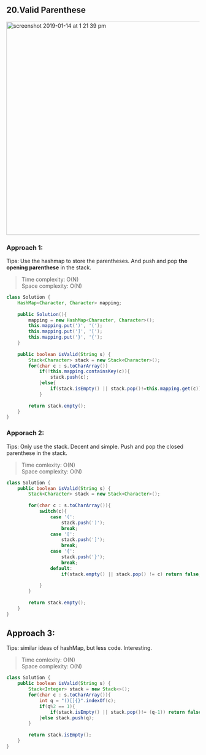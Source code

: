 ## 20.Valid Parenthese

<img width="555" alt="screenshot 2019-01-14 at 1 21 39 pm" src="https://user-images.githubusercontent.com/30597963/51097484-60d23900-17ff-11e9-8545-f04af0f3eabf.png">

### Approach 1:

Tips: Use the hashmap to store the parentheses. And push and pop **the opening parenthese** in the stack.

>Time complexity: O(N)  
 Space complexity: O(N)
 
```java
class Solution {
    HashMap<Character, Character> mapping;
    
    public Solution(){
        mapping = new HashMap<Character, Character>();
        this.mapping.put(')', '(');
        this.mapping.put(']', '[');
        this.mapping.put('}', '{');
    }
    
    public boolean isValid(String s) {
        Stack<Character> stack = new Stack<Character>();
        for(char c : s.toCharArray())
            if(!this.mapping.containsKey(c)){
                stack.push(c);
            }else{
                if(stack.isEmpty() || stack.pop()!=this.mapping.get(c)) return false; 
            }
        
        return stack.empty();
    }
}
```

### Apporach 2:
Tips: Only use the stack. Decent and simple. Push and pop the closed parenthese in the stack.

>Time comlexity: O(N)  
 Space complexity: O(N)
 
```java
class Solution {
    public boolean isValid(String s) {
        Stack<Character> stack = new Stack<Character>();
        
        for(char c : s.toCharArray()){
            switch(c){
                case '(':
                    stack.push(')');
                    break;
                case '[':
                    stack.push(']');
                    break;
                case '{':
                    stack.push('}');
                    break;
                default:
                    if(stack.empty() || stack.pop() != c) return false; break;
                                       
            }
        }
        
        return stack.empty();
    }
}
```
## Approach 3:

Tips: similar ideas of hashMap, but less code. Interesting.

>Time comlexity: O(N)  
 Space complexity: O(N)
 
```java
class Solution {
    public boolean isValid(String s) {
        Stack<Integer> stack = new Stack<>();
        for(char c : s.toCharArray()){
            int q = "()[]{}".indexOf(c);
            if(q%2 == 1){
                if(stack.isEmpty() || stack.pop()!= (q-1)) return false;
            }else stack.push(q);
        }        
        
        return stack.isEmpty();
    }    
}
```
























